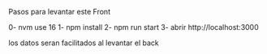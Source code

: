 Pasos para levantar este Front

0- nvm use 16
1- npm install
2- npm run start
3- abrir http://localhost:3000

los datos seran facilitados al levantar el back